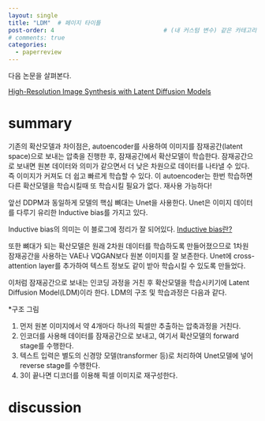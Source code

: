 ```yaml
---
layout: single
title: "LDM"  # 페이지 타이틀
post-order: 4                               # (내 커스텀 변수) 같은 카테고리 내 정렬 순서
# comments: true
categories:
  - paperreview
---
```


다음 논문을 살펴본다.

[High-Resolution Image Synthesis with Latent Diffusion Models][paperlink]

[paperlink]:https://arxiv.org/abs/2112.10752

# summary
기존의 확산모델과 차이점은, autoencoder를 사용하여 이미지를 잠재공간(latent space)으로 보내는 압축을 진행한 후, 잠재공간에서 확산모델이 학습한다.
잠재공간으로 보내면 원본 데이터와 의미가 같으면서 더 낮은 차원으로 데이터를 나타낼 수 있다. 즉 이미지가 커져도 더 쉽고 빠르게 학습할 수 있다.
이 autoencoder는 한번 학습하면 다른 확산모델을 학습시킬때 또 학습시킬 필요가 없다. 재사용 가능하다!

앞선 DDPM과 동일하게 모델의 핵심 뼈대는 Unet을 사용한다. Unet은 이미지 데이터를 다루기 유리한 Inductive bias를 가지고 있다. 

Inductive bias의 의미는 이 블로그에 정리가 잘 되어있다.
[Inductive bias란?][link2]

[link2]:https://velog.io/@euisuk-chung/Inductive-Bias란

또한 뼈대가 되는 확산모델은 원래 2차원 데이터를 학습하도록 만들어졌으므로 1차원 잠재공간을 사용하는 VAE나 VQGAN보다 원본 이미지를 잘 보존한다.
Unet에 cross-attention layer를 추가하여 텍스트 정보도 같이 받아 학습시킬 수 있도록 만들었다.

이처럼 잠재공간으로 보내는 인코딩 과정을 거친 후 확산모델을 학습시키기에 Latent Diffusion Model(LDM)이라 한다. LDM의 구조 및 학습과정은 다음과 같다.

*구조 그림

1. 먼저 원본 이미지에서 약 4개마다 하나의 픽셀만 추출하는 압축과정을 거친다.
2. 인코더를 사용해 데이터를 잠재공간으로 보내고, 여기서 확산모델의 forward stage를 수행한다. 
3. 텍스트 입력은 별도의 신경망 모델(transformer 등)로 처리하여 Unet모델에 넣어 reverse stage를 수행한다.
4. 3이 끝나면 디코더를 이용해 픽셀 이미지로 재구성한다.


# discussion
